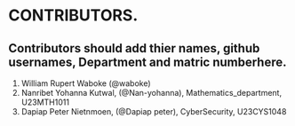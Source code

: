 # CONTRIBUTORS.
## Contributors should add thier names, github usernames, Department and matric numberhere.
<ol>
<li>William Rupert Waboke (@waboke)
<li>Nanribet Yohanna Kutwal, (@Nan-yohanna), Mathematics_department, U23MTH1011</li>
<li>Dapiap Peter Nietnmoen, (@Dapiap peter), CyberSecurity, U23CYS1048</li>
</ol>
